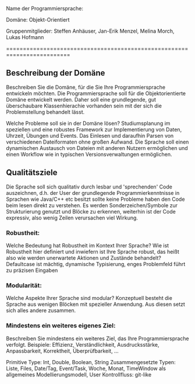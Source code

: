 Name der Programmiersprache:

Domäne: Objekt-Orientiert

Gruppenmitglieder: Steffen Anhäuser, Jan-Erik Menzel, Melina Morch, Lukas Hofmann

=========================================================================

## Beschreibung der Domäne
Beschreiben Sie die Domäne, für die Sie Ihre Programmiersprache entwickeln möchten.
Die Programmiersprache soll für die Objektorientierte Domäne entwickelt werden. Daher soll eine grundlegende, gut überschaubare Klassenhierachie vorhanden sein mit der sich die Problemstellung behandelt lässt.

Welche Probleme soll sie in der Domäne lösen?
Studiumsplanung im speziellen und eine robustes Framework zur Implementierung von Daten, Uhrzeit, Übungen und Events.
Das Einlesen und daraufhin Parsen von verschiedenen Dateiformaten ohne großen Aufwand.
Die Sprache soll einen dynamischen Austausch von Dateien mit anderen Nutzern ermöglichen und einen Workflow wie in typischen Versionsverwaltungen ermöglichen.

## Qualitätsziele
Die Sprache soll sich qualitativ durch lesbar und 'sprechenden' Code auszeichnen, d.h. der User der grundlegende Programmierkenntnisse in Sprachen wie Java/C++ etc besitzt sollte keine Probleme haben den Code beim lesen direkt zu verstehen.
Es werden Sonderzeichen/Symbole zur Strukturierung genutzt und Blöcke zu erkennen, weiterhin ist der Code expressiv, also wenig Zeilen verursachen viel Wirkung.

### Robustheit:
Welche Bedeutung hat Robustheit im Kontext Ihrer Sprache?
Wie ist Robustheit hier definiert und inwiefern ist Ihre Sprache robust, das heißt also wie werden unerwartete Aktionen und Zustände behandelt?
Defaultcase ist mächtig, dynamische Typisierung, enges Problemfeld führt zu präzisen Eingaben
### Modularität:
Welche Aspekte Ihrer Sprache sind modular?
Konzeptuell besteht die Sprache aus wenigen Blöcken mit spezieller Anwendung. Aus diesen setzt sich alles andere zusammen. 
### Mindestens ein weiteres eigenes Ziel:
Beschreiben Sie mindestens ein weiteres Ziel, das Ihre Programmiersprache verfolgt.
Beispiele: Effizienz, Verständlichkeit, Ausdrucksstärke, Anpassbarkeit, Korrektheit, Überprüfbarkeit, ...

Primitive Type: Int, Double, Boolean, String
Zusammengesetzte Typen: Liste, Files, Date/Tag, Event/Task, Woche, Monat, TimeWindow als allgemeines Modellierungsmodell, User
Kontrollfluss: git-like
